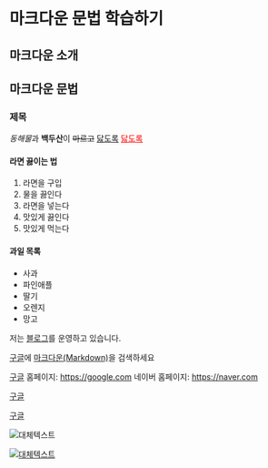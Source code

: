 # 마크다운 문법 학습하기

## 마크다운 소개

## 마크다운 문법

### 제목

*동해물*과 **백두산**이 ~~마르고~~ 
<u>닳도록</u>
<u style="color: red;">닳도록</u>

#### 라면 끓이는 법

1. 라면을 구입
1. 물을 끓인다
1. 라면을 넣는다
1. 맛있게 끓인다
1. 맛있게 먹는다

#### 과일 목록

- 사과
- 파인애플
- 딸기
- 오렌지
- 망고

저는 [블로그](https://seolyucode.github.io)를 운영하고 있습니다.

[구글](https://google.com)에 [마크다운(Markdown)](https://seolyucode.github.io/seolyu.html)을 검색하세요

[구글][google url] 홈페이지: https://google.com
네이버 홈페이지: <https://naver.com>

[google url]: https://google.com
[구글][google url]

<a href="https://google.com" target="_blank">구글</a>

![대체텍스트](https://seolyucode.github.io/imgs/korea.png)

[![대체텍스트](https://seolyucode.github.io/imgs/sy.png)](https://seolyucode.github.io)